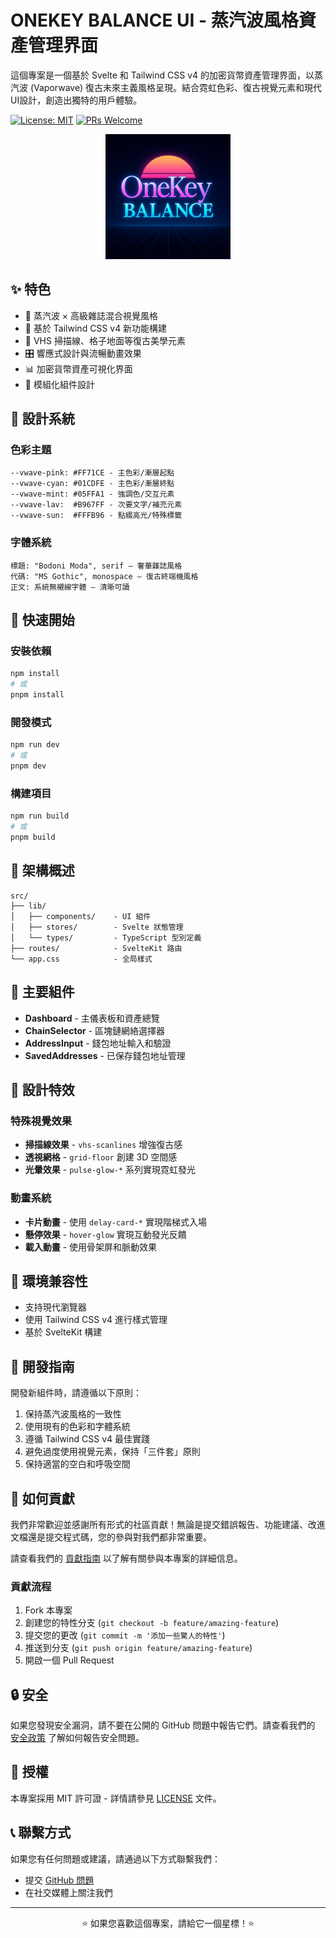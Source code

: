 # ONEKEY BALANCE UI - 蒸汽波風格資產管理界面

這個專案是一個基於 Svelte 和 Tailwind CSS v4 的加密貨幣資產管理界面，以蒸汽波 (Vaporwave) 復古未來主義風格呈現。結合霓虹色彩、復古視覺元素和現代UI設計，創造出獨特的用戶體驗。

[![License: MIT](https://img.shields.io/badge/License-MIT-blue.svg)](https://opensource.org/licenses/MIT)
[![PRs Welcome](https://img.shields.io/badge/PRs-welcome-brightgreen.svg)](CONTRIBUTING.md)

<p align="center">
  <img src="https://raw.githubusercontent.com/sd0xdev/onekey-balance-kit/main/docs/assets/logo.png" alt="OneKeyBalanceKit Logo" width="200">
</p>

## ✨ 特色

- 🔮 蒸汽波 × 高級雜誌混合視覺風格
- 🌈 基於 Tailwind CSS v4 新功能構建
- 💾 VHS 掃描線、格子地面等復古美學元素
- 🎛️ 響應式設計與流暢動畫效果
- 📊 加密貨幣資產可視化界面
- 🧩 模組化組件設計

## 🎨 設計系統

### 色彩主題

```
--vwave-pink: #FF71CE - 主色彩/漸層起點
--vwave-cyan: #01CDFE - 主色彩/漸層終點
--vwave-mint: #05FFA1 - 強調色/交互元素
--vwave-lav:  #B967FF - 次要文字/補充元素
--vwave-sun:  #FFFB96 - 點綴高光/特殊標籤
```

### 字體系統

```
標題: "Bodoni Moda", serif — 奢華雜誌風格
代碼: "MS Gothic", monospace — 復古終端機風格
正文: 系統無襯線字體 — 清晰可讀
```

## 🚀 快速開始

### 安裝依賴

```bash
npm install
# 或
pnpm install
```

### 開發模式

```bash
npm run dev
# 或
pnpm dev
```

### 構建項目

```bash
npm run build
# 或
pnpm build
```

## 🧠 架構概述

```
src/
├── lib/
│   ├── components/    - UI 組件
│   ├── stores/        - Svelte 狀態管理
│   └── types/         - TypeScript 型別定義
├── routes/            - SvelteKit 路由
└── app.css            - 全局樣式
```

## 🧩 主要組件

- **Dashboard** - 主儀表板和資產總覽
- **ChainSelector** - 區塊鏈網絡選擇器
- **AddressInput** - 錢包地址輸入和驗證
- **SavedAddresses** - 已保存錢包地址管理

## 📐 設計特效

### 特殊視覺效果

- **掃描線效果** - `vhs-scanlines` 增強復古感
- **透視網格** - `grid-floor` 創建 3D 空間感
- **光暈效果** - `pulse-glow-*` 系列實現霓虹發光

### 動畫系統

- **卡片動畫** - 使用 `delay-card-*` 實現階梯式入場
- **懸停效果** - `hover-glow` 實現互動發光反饋
- **載入動畫** - 使用骨架屏和脈動效果

## 🔧 環境兼容性

- 支持現代瀏覽器
- 使用 Tailwind CSS v4 進行樣式管理
- 基於 SvelteKit 構建

## 📜 開發指南

開發新組件時，請遵循以下原則：

1. 保持蒸汽波風格的一致性
2. 使用現有的色彩和字體系統
3. 遵循 Tailwind CSS v4 最佳實踐
4. 避免過度使用視覺元素，保持「三件套」原則
5. 保持適當的空白和呼吸空間

## 👥 如何貢獻

我們非常歡迎並感謝所有形式的社區貢獻！無論是提交錯誤報告、功能建議、改進文檔還是提交程式碼，您的參與對我們都非常重要。

請查看我們的 [貢獻指南](CONTRIBUTING.md) 以了解有關參與本專案的詳細信息。

### 貢獻流程

1. Fork 本專案
2. 創建您的特性分支 (`git checkout -b feature/amazing-feature`)
3. 提交您的更改 (`git commit -m '添加一些驚人的特性'`)
4. 推送到分支 (`git push origin feature/amazing-feature`)
5. 開啟一個 Pull Request

## 🔒 安全

如果您發現安全漏洞，請不要在公開的 GitHub 問題中報告它們。請查看我們的 [安全政策](SECURITY.md) 了解如何報告安全問題。

## 📄 授權

本專案採用 MIT 許可證 - 詳情請參見 [LICENSE](LICENSE) 文件。

## 📞 聯繫方式

如果您有任何問題或建議，請通過以下方式聯繫我們：

- 提交 [GitHub 問題](https://github.com/your-username/onekey-balance-ui/issues)
- 在社交媒體上關注我們

---

<p align="center">⭐ 如果您喜歡這個專案，請給它一個星標！⭐</p>
